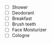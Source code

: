 - [ ] Shower
- [ ] Deodorant
- [ ] Breakfast
- [ ] Brush teeth
- [ ] Face Moisturizer
- [ ] Cologne
